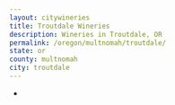 ```yaml
---
layout: citywineries
title: Troutdale Wineries
description: Wineries in Troutdale, OR
permalink: /oregon/multnomah/troutdale/
state: or
county: multnomah
city: troutdale
---
```

-
